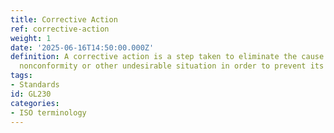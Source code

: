 ```yaml
---
title: Corrective Action
ref: corrective-action
weight: 1
date: '2025-06-16T14:50:00.000Z'
definition: A corrective action is a step taken to eliminate the cause of a detected
  nonconformity or other undesirable situation in order to prevent its recurrence.
tags:
- Standards
id: GL230
categories:
- ISO terminology
---
```


